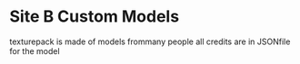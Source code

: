# Site B Custom Models
texturepack is made of models frommany people all credits are in JSONfile for the model
